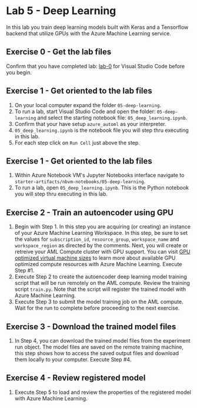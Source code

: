 # Lab 5 - Deep Learning

In this lab you train deep learning models built with Keras and a Tensorflow backend that utilize GPUs with the Azure Machine Learning service.

## Exercise 0 - Get the lab files
Confirm that you have completed lab: [lab-0](../../lab-0/visual-studio-code-setup) for Visual Studio Code before you begin.

## Exercise 1 - Get oriented to the lab files
1. On your local computer expand the folder `05-deep-learning`.
2. To run a lab, start Visual Studio Code and open the folder: `05-deep-learning` and select the starting notebook file: `05_deep_learning.ipynb`.
3. Confirm that your have setup `azure_automl` as your interpreter.
4. `05_deep_learning.ipynb` is the notebook file you will step thru executing in this lab.
5. For each step click on `Run Cell` just above the step.

## Exercise 1 - Get oriented to the lab files
1. Within Azure Notebook VM's Jupyter Notebooks interface navigate to `starter-artifacts/nbvm-notebooks/05-deep-learning`.
2. To run a lab, open `05_deep_learning.ipynb`. This is the Python notebook you will step thru executing in this lab.

## Exercise 2 - Train an autoencoder using GPU
1. Begin with Step 1. In this step you are acquiring (or creating) an instance of your Azure Machine Learning Workspace. In this step, be sure to set the values for `subscription_id`, `resource_group`, `workspace_name` and `workspace_region` as directed by the comments. Next, you will create or retreive your AML Compute cluster with GPU support. You can visit [GPU optimized virtual machine sizes](https://docs.microsoft.com/en-us/azure/virtual-machines/windows/sizes-gpu#nc-series) to learn more about available GPU optimized compute resources with Azure Machine Learning. Execute Step #1.
2. Execute Step 2 to create the autoencoder deep learning model training script that will be run remotely on the AML compute. Review the training script `train.py`. Note that the script will register the trained model with Azure Machine Learning.
3. Execute Step 3 to submit the model training job on the AML compute. Wait for the run to complete before proceeding to the next exercise.

## Exercise 3 - Download the trained model files
1. In Step 4, you can download the trained model files from the experiment run object. The model files are saved on the remote training machine, this step shows how to access the saved output files and download them locally to your computer. Execute Step #4.

## Exercise 4 - Review registered model
1. Execute Step 5 to load and review the properties of the registered model with Azure Machine Learning.
